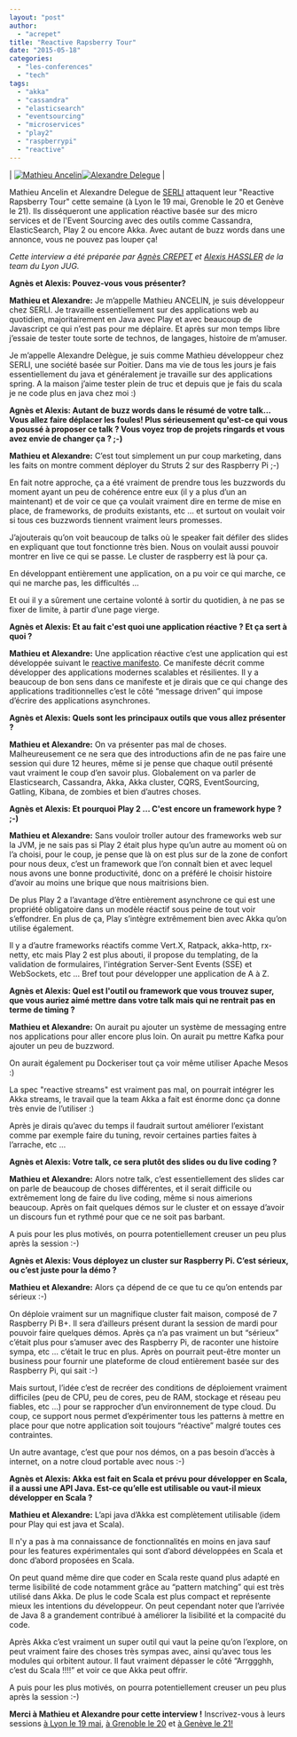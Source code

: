 ```yaml
---
layout: "post"
author: 
  - "acrepet"
title: "Reactive Rapsberry Tour"
date: "2015-05-18"
categories: 
  - "les-conferences"
  - "tech"
tags: 
  - "akka"
  - "cassandra"
  - "elasticsearch"
  - "eventsourcing"
  - "microservices"
  - "play2"
  - "raspberrypi"
  - "reactive"
---
```


| [![Mathieu Ancelin](/assets/2015/05/2015-05-18-reactive-rapsberry-tour/mathieu-ancelin-bw.JPG)](http://www.lyonjug.org/_/rsrc/1430565594942/speakers/2015/mathieu-ancelin-bw.JPG)[![Alexandre Delegue](/assets/2015/05/2015-05-18-reactive-rapsberry-tour/AlexandreDELEGUE.jpg)](http://www.lyonjug.org/_/rsrc/1430565592882/speakers/2015/AlexandreDELEGUE.jpg) |

Mathieu Ancelin et Alexandre Delegue de [SERLI](http://www.serli.com/) attaquent leur "Reactive Rapsberry Tour" cette semaine (à Lyon le 19 mai, Grenoble le 20 et Genève le 21). Ils disséqueront une application réactive basée sur des micro services et de l'Event Sourcing avec des outils comme Cassandra, ElasticSearch, Play 2 ou encore Akka. Avec autant de buzz words dans une annonce, vous ne pouvez pas louper ça!

_Cette interview a été préparée par [Agnès CREPET](https://twitter.com/agnes_crepet) et [Alexis HASSLER](https://twitter.com/AlexisHassler) de la team du Lyon JUG._

**Agnès et Alexis: Pouvez-vous vous présenter?**

**Mathieu et Alexandre:** Je m’appelle Mathieu ANCELIN, je suis développeur chez SERLI. Je travaille essentiellement sur des applications web au quotidien, majoritairement en Java avec Play et avec beaucoup de Javascript ce qui n’est pas pour me déplaire. Et après sur mon temps libre j’essaie de tester toute sorte de technos, de langages, histoire de m’amuser.

Je m’appelle Alexandre Delègue, je suis comme Mathieu développeur chez SERLI, une société basée sur Poitier. Dans ma vie de tous les jours je fais essentiellement du java et généralement je travaille sur des applications spring. A la maison j’aime tester plein de truc et depuis que je fais du scala je ne code plus en java chez moi :)

**Agnès et Alexis: Autant de buzz words dans le résumé de votre talk... Vous allez faire déplacer les foules! Plus sérieusement qu'est-ce qui vous a poussé à proposer ce talk ? Vous voyez trop de projets ringards et vous avez envie de changer ça ? ;-)**

**Mathieu et Alexandre:** C’est tout simplement un pur coup marketing, dans les faits on montre comment déployer du Struts 2 sur des Raspberry Pi ;-)

En fait notre approche, ça a été vraiment de prendre tous les buzzwords du moment ayant un peu de cohérence entre eux (il y a plus d’un an maintenant) et de voir ce que ça voulait vraiment dire en terme de mise en place, de frameworks, de produits existants, etc … et surtout on voulait voir si tous ces buzzwords tiennent vraiment leurs promesses.

J’ajouterais qu’on voit beaucoup de talks où le speaker fait défiler des slides en expliquant que tout fonctionne très bien. Nous on voulait aussi pouvoir montrer en live ce qui se passe. Le cluster de raspberry est là pour ça.

En développant entièrement une application, on a pu voir ce qui marche, ce qui ne marche pas, les difficultés …

Et oui il y a sûrement une certaine volonté à sortir du quotidien, à ne pas se fixer de limite, à partir d’une page vierge.

**Agnès et Alexis: Et au fait c'est quoi une application réactive ? Et ça sert à quoi ?**

**Mathieu et Alexandre:** Une application réactive c’est une application qui est développée suivant le [reactive manifesto](http://www.reactivemanifesto.org/). Ce manifeste décrit comme développer des applications modernes scalables et résilientes. Il y a beaucoup de bon sens dans ce manifeste et je dirais que ce qui change des applications traditionnelles c’est le côté “message driven” qui impose d’écrire des applications asynchrones.

**Agnès et Alexis: Quels sont les principaux outils que vous allez présenter ?**

**Mathieu et Alexandre:** On va présenter pas mal de choses. Malheureusement ce ne sera que des introductions afin de ne pas faire une session qui dure 12 heures, même si je pense que chaque outil présenté vaut vraiment le coup d’en savoir plus. Globalement on va parler de Elasticsearch, Cassandra, Akka, Akka cluster, CQRS, EventSourcing, Gatling, Kibana, de zombies et bien d’autres choses.

**Agnès et Alexis: Et pourquoi Play 2 ... C'est encore un framework hype ? ;-)**

**Mathieu et Alexandre:** Sans vouloir troller autour des frameworks web sur la JVM, je ne sais pas si Play 2 était plus hype qu’un autre au moment où on l’a choisi, pour le coup, je pense que là on est plus sur de la zone de confort pour nous deux, c’est un framework que l’on connaît bien et avec lequel nous avons une bonne productivité, donc on a préféré le choisir histoire d’avoir au moins une brique que nous maitrisions bien.

De plus Play 2 a l’avantage d’être entièrement asynchrone ce qui est une propriété obligatoire dans un modèle réactif sous peine de tout voir s’effondrer. En plus de ça, Play s’intègre extrêmement bien avec Akka qu’on utilise également.

Il y a d’autre frameworks réactifs comme Vert.X, Ratpack, akka-http, rx-netty, etc mais Play 2 est plus abouti, il propose du templating, de la validation de formulaires, l'intégration Server-Sent Events (SSE) et WebSockets, etc ... Bref tout pour développer une application de A à Z.

**Agnès et Alexis: Quel est l'outil ou framework que vous trouvez super, que vous auriez aimé mettre dans votre talk mais qui ne rentrait pas en terme de timing ?**

**Mathieu et Alexandre:** On aurait pu ajouter un système de messaging entre nos applications pour aller encore plus loin. On aurait pu mettre Kafka pour ajouter un peu de buzzword.

On aurait également pu Dockeriser tout ça voir même utiliser Apache Mesos :)

La spec "reactive streams" est vraiment pas mal, on pourrait intégrer les Akka streams, le travail que la team Akka a fait est énorme donc ça donne très envie de l’utiliser :)

Après je dirais qu’avec du temps il faudrait surtout améliorer l’existant comme par exemple faire du tuning, revoir certaines parties faites à l’arrache, etc ...

**Agnès et Alexis: Votre talk, ce sera plutôt des slides ou du live coding ?**

**Mathieu et Alexandre:** Alors notre talk, c’est essentiellement des slides car on parle de beaucoup de choses différentes, et il serait difficile ou extrêmement long de faire du live coding, même si nous aimerions beaucoup. Après on fait quelques démos sur le cluster et on essaye d’avoir un discours fun et rythmé pour que ce ne soit pas barbant.

A puis pour les plus motivés, on pourra potentiellement creuser un peu plus après la session :-)

**Agnès et Alexis: Vous déployez un cluster sur Raspberry Pi. C’est sérieux, ou c’est juste pour la démo ?**

**Mathieu et Alexandre:** Alors ça dépend de ce que tu ce qu’on entends par sérieux :-)

On déploie vraiment sur un magnifique cluster fait maison, composé de 7 Raspberry Pi B+. Il sera d’ailleurs présent durant la session de mardi pour pouvoir faire quelques démos. Après ça n’a pas vraiment un but “sérieux” c’était plus pour s’amuser avec des Raspberry Pi, de raconter une histoire sympa, etc … c’était le truc en plus. Après on pourrait peut-être monter un business pour fournir une plateforme de cloud entièrement basée sur des Raspberry Pi, qui sait :-)

Mais surtout, l’idée c’est de recréer des conditions de déploiement vraiment difficiles (peu de CPU, peu de cores, peu de RAM, stockage et réseau peu fiables, etc ...) pour se rapprocher d’un environnement de type cloud. Du coup, ce support nous permet d’expérimenter tous les patterns à mettre en place pour que notre application soit toujours “réactive” malgré toutes ces contraintes.

Un autre avantage, c’est que pour nos démos, on a pas besoin d’accès à internet, on a notre cloud portable avec nous :-)

**Agnès et Alexis: Akka est fait en Scala et prévu pour développer en Scala, il a aussi une API Java. Est-ce qu’elle est utilisable ou vaut-il mieux développer en Scala ?**

**Mathieu et Alexandre:** L’api java d’Akka est complètement utilisable (idem pour Play qui est java et Scala).

Il n'y a pas à ma connaissance de fonctionnalités en moins en java sauf pour les features expérimentales qui sont d’abord développées en Scala et donc d’abord proposées en Scala.

On peut quand même dire que coder en Scala reste quand plus adapté en terme lisibilité de code notamment grâce au “pattern matching” qui est très utilisé dans Akka. De plus le code Scala est plus compact et représente mieux les intentions du développeur. On peut cependant noter que l’arrivée de Java 8 a grandement contribué à améliorer la lisibilité et la compacité du code.

Après Akka c’est vraiment un super outil qui vaut la peine qu’on l’explore, on peut vraiment faire des choses très sympas avec, ainsi qu’avec tous les modules qui orbitent autour. Il faut vraiment dépasser le côté “Arrggghh, c’est du Scala !!!!” et voir ce que Akka peut offrir.

A puis pour les plus motivés, on pourra potentiellement creuser un peu plus après la session :-)

**Merci à Mathieu et Alexandre pour cette interview !** Inscrivez-vous à leurs sessions [à Lyon le 19 mai](http://www.lyonjug.org/evenements/akka-rpi), [à Grenoble le 20](http://www.alpesjug.fr/?p=2813) et [à Genève le 21!](http://genevajug.ch/)
